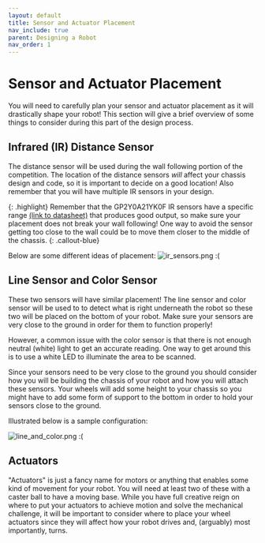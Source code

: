 ```yaml
---
layout: default
title: Sensor and Actuator Placement
nav_include: true
parent: Designing a Robot
nav_order: 1
---
```


# Sensor and Actuator Placement

You will need to carefully plan your sensor and actuator placement as it will drastically shape your robot! This section will give a brief overview of some things to consider during this part of the design process.

## Infrared (IR) Distance Sensor
The distance sensor will be used during the wall following portion of the competition. The location of the distance sensors *will* affect your chassis design and code, so it is important to decide on a good location! Also remember that you will have multiple IR sensors in your design.

{: .highlight}
Remember that the GP2Y0A21YK0F IR sensors have a specific range [(link to datasheet)](https://www.pololu.com/file/0J85/gp2y0a21yk0f.pdf) that produces good output, so make sure your placement does not break your wall following! One way to avoid the sensor getting too close to the wall could be to move them closer to the middle of the chassis.
{: .callout-blue}

Below are some different ideas of placement:
<img src="{{ '/_assets/images/ir_sensors.png' | prepend: site.baseurl }}" alt="ir_sensors.png :(">

## Line Sensor and Color Sensor
These two sensors will have similar placement! The line sensor and color sensor will be used to to detect what is right underneath the robot so these two will be placed on the bottom of your robot. Make sure your sensors are very close to the ground in order for them to function properly!

However, a common issue with the color sensor is that there is not enough neutral (white) light to get an accurate reading. One way to get around this is to use a white LED to illuminate the area to be scanned.

Since your sensors need to be very close to the ground you should consider how you will be building the chassis of your robot and how you will attach these sensors. Your wheels will add some height to your chassis so you might have to add some form of support to the bottom in order to hold your sensors close to the ground.

Illustrated below is a sample configuration:

<img src="{{ '/_assets/images/line_and_color.png' | prepend: site.baseurl }}" alt="line_and_color.png :(" >

## Actuators
"Actuators" is just a fancy name for motors or anything that enables some kind of movement for your robot. You will need at least two of these with a caster ball to have a moving base. While you have full creative reign on where to put your actuators to achieve motion and solve the mechanical challenge, it will be important to consider where to place your wheel actuators since they will affect how your robot drives and, (arguably) most importantly, turns.

